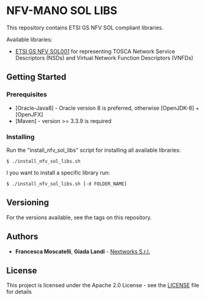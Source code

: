 # NFV-MANO SOL LIBS

This repository contains ETSI GS NFV SOL compliant libraries.

Available libraries:

- [ETSI GS NFV SOL001](https://docbox.etsi.org/ISG/NFV/Open/Drafts/) for representing TOSCA Network Service Descriptors (NSDs) and Virtual Network Function Descriptors (VNFDs)

## Getting Started

### Prerequisites

* [Oracle-Java8] - Oracle version 8 is preferred, otherwise [OpenJDK-8] + [OpenJFX]
* [Maven] - version >= 3.3.9 is required

### Installing

Run the "install_nfv_sol_libs" script for installing all available libraries:

```
$ ./install_nfv_sol_libs.sh
```

I you want to install a specific library run:

```
$ ./install_nfv_sol_libs.sh [-d FOLDER_NAME]
```

## Versioning

For the versions available, see the tags on this repository. 

## Authors

* **Francesca Moscatelli**, **Giada Landi** - [Nextworks S.r.l.](http://www.nextworks.it)

## License

This project is licensed under the Apache 2.0 License - see the [LICENSE](LICENSE) file for details


